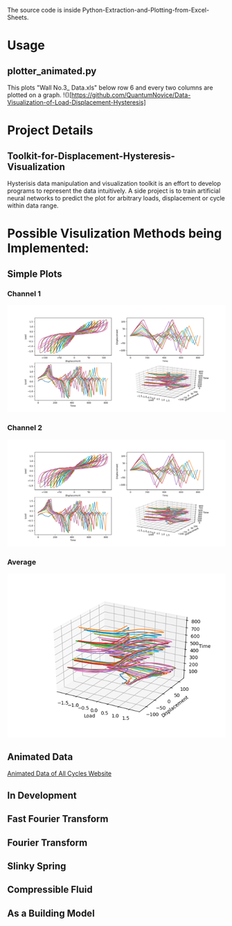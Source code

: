 The source code is inside Python-Extraction-and-Plotting-from-Excel-Sheets.
# Usage
## plotter_animated.py
This plots "Wall No.3_ Data.xls" below row 6 and every two columns are plotted on a graph.
!()[https://github.com/QuantumNovice/Data-Visualization-of-Load-Displacement-Hysteresis]
# Project Details
## Toolkit-for-Displacement-Hysteresis-Visualization
  Hysterisis data manipulation and visualization toolkit is an effort to develop programs to represent the data intuitively. A side project is to train artificial neural networks to predict the plot for arbitrary loads, displacement or cycle within data range.



# Possible Visulization Methods being Implemented:
## Simple Plots
### Channel 1
![Channel 1](CH1.png)
### Channel 2
![Channel 2](CH2.png)
### Average
![Average](AVG.png)
## Animated Data
[Animated Data of All Cycles Website](https:///QuantumNovice.github.io/Data-Visualization-of-Load-Displacement-Hysteresis)

## In Development
## Fast Fourier Transform
## Fourier Transform
## Slinky Spring
## Compressible Fluid
## As a Building Model
